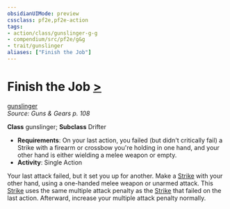 ```yaml
---
obsidianUIMode: preview
cssclass: pf2e,pf2e-action
tags:
- action/class/gunslinger-g-g
- compendium/src/pf2e/g&g
- trait/gunslinger
aliases: ["Finish the Job"]
---
```

# Finish the Job [>](chapter-9-playing-the-game.md#Actions "Single Action")
[gunslinger](Reference/Rules/Traits/gunslinger-g-g.md "Gunslinger Class Trait")  
*Source: Guns & Gears p. 108*  

**Class** gunslinger; **Subclass** Drifter
- **Requirements**: On your last action, you failed (but didn't critically fail) a Strike with a firearm or crossbow you're holding in one hand, and your other hand is either wielding a melee weapon or empty.
- **Activity**: Single Action

Your last attack failed, but it set you up for another. Make a [Strike](strike.md) with your other hand, using a one-handed melee weapon or unarmed attack. This [Strike](strike.md) uses the same multiple attack penalty as the [Strike](strike.md) that failed on the last action. Afterward, increase your multiple attack penalty normally.